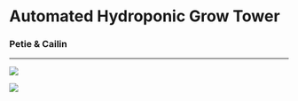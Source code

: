 # Automated Hydroponic Grow Tower
### Petie & Cailin
---
![](https://github.com/uaf-t3/Grow_Tower/raw/main/Assests/Untitled%20drawing.jpg)

![](https://github.com/uaf-t3/Grow_Tower/raw/main/Assests/Grow%20Tower%20Wiring%20Diagram.jpg)
